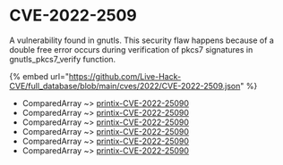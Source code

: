 # CVE-2022-2509

A vulnerability found in gnutls. This security flaw happens because of a double free error occurs during verification of pkcs7 signatures in gnutls_pkcs7_verify function.

{% embed url="https://github.com/Live-Hack-CVE/full_database/blob/main/cves/2022/CVE-2022-2509.json" %}


* ComparedArray ~> [printix-CVE-2022-25090](https://www.alice-snow.ru/2022/database/cve-2022-2509/printix-cve-2022-25090-comparedarray)
* ComparedArray ~> [printix-CVE-2022-25090](https://www.alice-snow.ru/2022/database/cve-2022-2509/printix-cve-2022-25090-comparedarray)
* ComparedArray ~> [printix-CVE-2022-25090](https://www.alice-snow.ru/2022/database/cve-2022-2509/printix-cve-2022-25090-comparedarray)
* ComparedArray ~> [printix-CVE-2022-25090](https://www.alice-snow.ru/2022/database/cve-2022-2509/printix-cve-2022-25090-comparedarray)
* ComparedArray ~> [printix-CVE-2022-25090](https://www.alice-snow.ru/2022/database/cve-2022-2509/printix-cve-2022-25090-comparedarray)
* ComparedArray ~> [printix-CVE-2022-25090](https://www.alice-snow.ru/2022/database/cve-2022-2509/printix-cve-2022-25090-comparedarray)